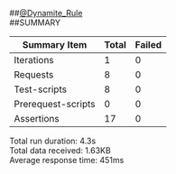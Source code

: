 ##[@Dynamite_Rule](https://app.swaggerhub.com/apis/gvaibhav1734/dynamite-2.0/1.0.0) <br>
##SUMMARY
<table class="GeneratedTable">
  <thead>
    <tr> 
      <th>Summary Item</th>
      <th>Total</th>
      <th>Failed</th>
    </tr>
  </thead>
  <tbody>
    <tr>
      <td>Iterations</td>
      <td>1</td>
      <td>0</td>
    </tr>
    <tr>
      <td>Requests</td>
      <td>8</td>
      <td>0</td>
    </tr>
    <tr>
      <td>Test-scripts</td>
      <td>8</td>
      <td>0</td>
    </tr>
    <tr>
      <td>Prerequest-scripts</td>
      <td>0</td>
      <td>0</td>
    </tr>
    <tr>
      <td>Assertions</td>
      <td>17</td>
      <td>0</td>
    </tr>
  </tbody>
</table>

 Total run duration: 4.3s <br>
 Total data received: 1.63KB   <br>
 Average response time: 451ms
